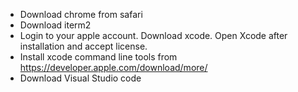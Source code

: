- Download chrome from safari
- Download iterm2
- Login to your apple account. Download xcode. Open Xcode after installation and accept license.
- Install xcode command line tools from https://developer.apple.com/download/more/
- Download Visual Studio code
